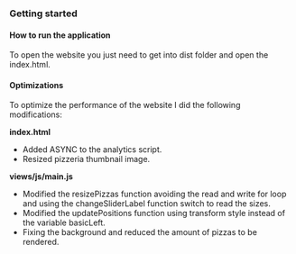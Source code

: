 ### Getting started

#### How to run the application

To open the website you just need to get into dist folder and open the index.html.

#### Optimizations

To optimize the performance of the website I did the following modifications:

**index.html**

- Added ASYNC to the analytics script.
- Resized pizzeria thumbnail image.

**views/js/main.js**

- Modified the resizePizzas function avoiding the read and write for loop and using the changeSliderLabel function switch to read the sizes.
- Modified the updatePositions function using transform style instead of the variable basicLeft.
- Fixing the background and reduced the amount of pizzas to be rendered.
